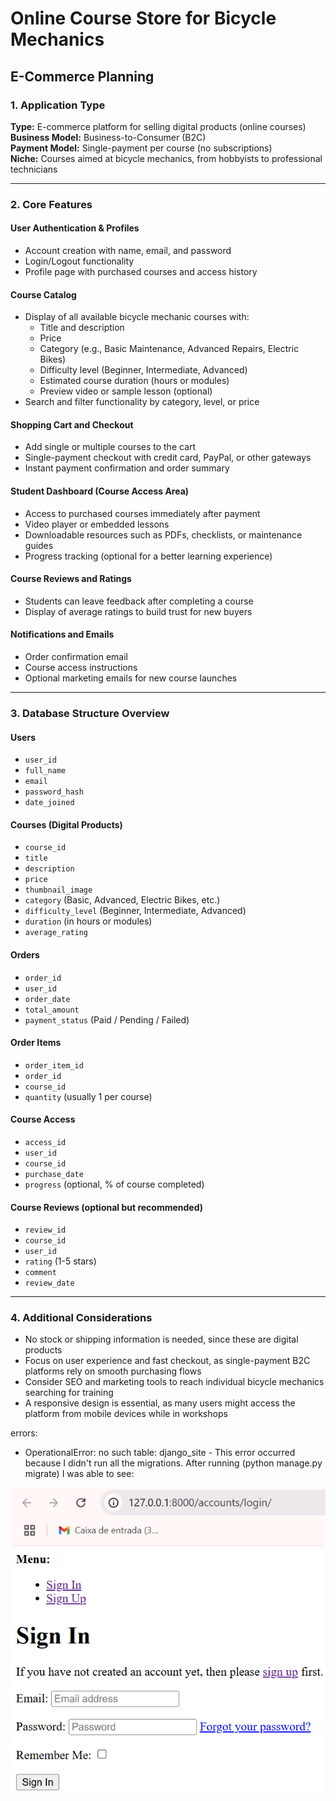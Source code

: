 # Online Course Store for Bicycle Mechanics

## E-Commerce Planning

### 1. Application Type

**Type:** E-commerce platform for selling digital products (online courses)  
**Business Model:** Business-to-Consumer (B2C)  
**Payment Model:** Single-payment per course (no subscriptions)  
**Niche:** Courses aimed at bicycle mechanics, from hobbyists to professional technicians

---

### 2. Core Features

#### **User Authentication & Profiles**
- Account creation with name, email, and password  
- Login/Logout functionality  
- Profile page with purchased courses and access history  

#### **Course Catalog**
- Display of all available bicycle mechanic courses with:
  - Title and description  
  - Price  
  - Category (e.g., Basic Maintenance, Advanced Repairs, Electric Bikes)  
  - Difficulty level (Beginner, Intermediate, Advanced)  
  - Estimated course duration (hours or modules)  
  - Preview video or sample lesson (optional)  
- Search and filter functionality by category, level, or price

#### **Shopping Cart and Checkout**
- Add single or multiple courses to the cart  
- Single-payment checkout with credit card, PayPal, or other gateways  
- Instant payment confirmation and order summary

#### **Student Dashboard (Course Access Area)**
- Access to purchased courses immediately after payment  
- Video player or embedded lessons  
- Downloadable resources such as PDFs, checklists, or maintenance guides  
- Progress tracking (optional for a better learning experience)

#### **Course Reviews and Ratings**
- Students can leave feedback after completing a course  
- Display of average ratings to build trust for new buyers

#### **Notifications and Emails**
- Order confirmation email  
- Course access instructions  
- Optional marketing emails for new course launches

---

### 3. Database Structure Overview

#### **Users**
- `user_id`  
- `full_name`  
- `email`  
- `password_hash`  
- `date_joined`  

#### **Courses (Digital Products)**
- `course_id`  
- `title`  
- `description`  
- `price`  
- `thumbnail_image`  
- `category` (Basic, Advanced, Electric Bikes, etc.)  
- `difficulty_level` (Beginner, Intermediate, Advanced)  
- `duration` (in hours or modules)  
- `average_rating`  

#### **Orders**
- `order_id`  
- `user_id`  
- `order_date`  
- `total_amount`  
- `payment_status` (Paid / Pending / Failed)

#### **Order Items**
- `order_item_id`  
- `order_id`  
- `course_id`  
- `quantity` (usually 1 per course)

#### **Course Access**
- `access_id`  
- `user_id`  
- `course_id`  
- `purchase_date`  
- `progress` (optional, % of course completed)

#### **Course Reviews (optional but recommended)**
- `review_id`  
- `course_id`  
- `user_id`  
- `rating` (1-5 stars)  
- `comment`  
- `review_date`  

---

### 4. Additional Considerations
- No stock or shipping information is needed, since these are digital products  
- Focus on user experience and fast checkout, as single-payment B2C platforms rely on smooth purchasing flows  
- Consider SEO and marketing tools to reach individual bicycle mechanics searching for training  
- A responsive design is essential, as many users might access the platform from mobile devices while in workshops  



errors:

- OperationalError: no such table: django_site - This error occurred because I didn't run all the migrations. After running (python manage.py migrate) I was able to see:  

![register](doc/screenshots/01register.png)